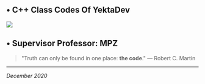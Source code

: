 ## &bull; C++  Class Codes Of **YektaDev**

[![](https://i.pinimg.com/564x/c4/12/43/c4124383dff6d731dbd1c5cfd89d2a4d.jpg)](#)

## &bull; Supervisor Professor: **MPZ**

>  "Truth can only be found in one place: **the code**." 
― Robert C. Martin

------------
*December 2020*
